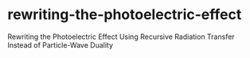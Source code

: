# rewriting-the-photoelectric-effect
Rewriting the Photoelectric Effect Using Recursive Radiation Transfer Instead of Particle-Wave Duality
